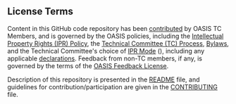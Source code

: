 <div>
<h2>License Terms</h2>

<p>Content in this GitHub code repository has been <a href="https://www.oasis-open.org/policies-guidelines/ipr#def-contribution">contributed</a> by OASIS TC Members, and is governed by the OASIS policies, including the <a href="https://www.oasis-open.org/policies-guidelines/ipr">Intellectual Property Rights (IPR) Policy</a>, the <a href="https://www.oasis-open.org/policies-guidelines/tc-process">Technical Committee (TC) Process</a>, <a href="https://www.oasis-open.org/policies-guidelines/bylaws">Bylaws</a>, and the Technical Committee's choice of <a href="https://www.oasis-open.org/policies-guidelines/ipr#def-ipr-mode">IPR Mode</a> (<a href="https://www.oasis-open.org/policies-guidelines/ipr#Non-Assertion-Mode"><Non-Assertion Mode></a>), including any applicable <a href="https://www.oasis-open.org/committees/openc2/ipr.php">declarations</a>. Feedback from non-TC members, if any, is governed by the terms of the <a href="https://www.oasis-open.org/policies-guidelines/ipr#appendixa">OASIS Feedback License</a>.</p>

<p>Description of this repository is presented in the <a href="https://github.com/oasis-tcs/openc2-transf-odxl/blob/master/README.md">README</a> file, and guidelines for contribution/participation are given in the <a href="https://github.com/oasis-tcs/openc2-transf-odxl/blob/master/CONTRIBUTING.md">CONTRIBUTING</a> file.</p>
</div>
